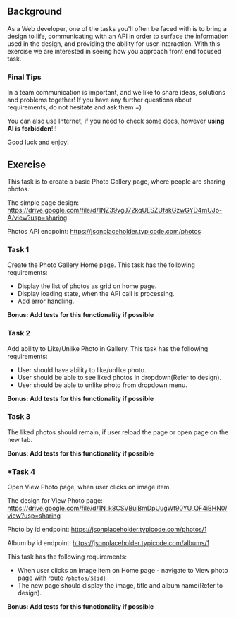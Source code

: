 ## Background

As a Web developer, one of the tasks you'll often be faced with is to bring a design to life, communicating with an API in order to surface the information used in the design, and providing the ability for user interaction.
With this exercise we are interested in seeing how you approach front end focused task.

### Final Tips

In a team communication is important, and we like to share ideas, solutions and problems together! If you have any further questions about requirements, do not hesitate and ask them =)

You can also use Internet, if you need to check some docs, however **using AI is forbidden**!!!

Good luck and enjoy!

## Exercise

This task is to create a basic Photo Gallery page, where people are sharing photos.

The simple page design: https://drive.google.com/file/d/1NZ39vgJ72kqUESZUfakGzwGYD4mUJp-A/view?usp=sharing

Photos API endpoint: https://jsonplaceholder.typicode.com/photos

### Task 1

Create the Photo Gallery Home page. This task has the following requirements:

- Display the list of photos as grid on home page.
- Display loading state, when the API call is processing.
- Add error handling.

**Bonus: Add tests for this functionality if possible**

### Task 2

Add ability to Like/Unlike Photo in Gallery. This task has the following requirements:

- User should have ability to like/unlike photo.
- User should be able to see liked photos in dropdown(Refer to design).
- User should be able to unlike photo from dropdown menu.

**Bonus: Add tests for this functionality if possible**

### Task 3

The liked photos should remain, if user reload the page or open page on the new tab.

**Bonus: Add tests for this functionality if possible**

### \*Task 4

Open View Photo page, when user clicks on image item.

The design for View Photo page: https://drive.google.com/file/d/1N_k8CSVBuiBmDpUugWt90YU_QF4iBHN0/view?usp=sharing

Photo by id endpoint: https://jsonplaceholder.typicode.com/photos/1

Album by id endpoint: https://jsonplaceholder.typicode.com/albums/1

This task has the following requirements:

- When user clicks on image item on Home page - navigate to View photo page with route `/photos/${id}`
- The new page should display the image, title and album name(Refer to design).

**Bonus: Add tests for this functionality if possible**
